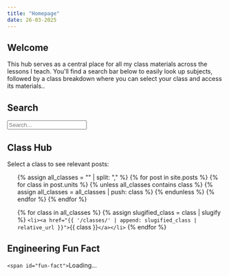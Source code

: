 ```yaml
---
title: "Homepage"
date: 26-03-2025
---
```

<head>
  <link rel="shortcut icon" type="image/png" href="https://engineeringshare.github.io/engineering-hub/favicon.png">
</head>

## Welcome

This hub serves as a central place for all my class materials across the lessons I teach. You'll find a search bar below to easily look up subjects, followed by a class breakdown where you can select your class and access its materials..

## Search

<input type="text" id="search-input" placeholder="Search...">
<ul id="results-container"></ul>

<script src="https://cdnjs.cloudflare.com/ajax/libs/simple-jekyll-search/1.9.2/simple-jekyll-search.min.js"></script>

<script>
  SimpleJekyllSearch({
    searchInput: document.getElementById('search-input'),
    resultsContainer: document.getElementById('results-container'),
    json: 'search.json',
    searchResultTemplate: '<li><a href="{url}">{title}</a></li>',
    noResultsText: 'No results found',
    limit: 20
  })
</script>

## Class Hub

<p>Select a class to see relevant posts:</p>

<ul>
  {% assign all_classes = "" | split: "," %}
  {% for post in site.posts %}
    {% for class in post.units %}
      {% unless all_classes contains class %}
        {% assign all_classes = all_classes | push: class %}
      {% endunless %}
    {% endfor %}
  {% endfor %}

  {% for class in all_classes %}
    {% assign slugified_class = class | slugify %}
    `<li><a href="{{ '/classes/' | append: slugified_class | relative_url }}">`{{ class }}`</a></li>`
  {% endfor %}

</ul>

## Engineering Fun Fact

`<span id="fun-fact">`Loading...

<script src="https://engineeringshare.github.io/engineering-hub/fun-fact.js" defer></script>
